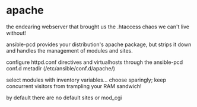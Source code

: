 apache
======

the endearing webserver that brought us the .htaccess chaos we can't live without!

ansible-pcd provides your distribution's apache package, but strips
it down and handles the management of modules and sites.

configure httpd.conf directives and virtualhosts through the
ansible-pcd conf.d metadir (/etc/ansible/conf.d/apache/)

select modules with inventory variables... choose sparingly;
keep concurrent visitors from trampling your RAM sandwich!

by default there are no default sites or mod_cgi

